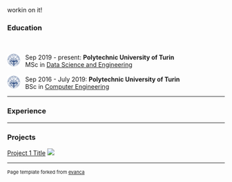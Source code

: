workin on it!

### Education
<br><br>
<img style="float: left;" src="images/polito.png?raw=true" width="30" height="30"/> &nbsp;&nbsp; Sep 2019 - present: **Polytechnic University of Turin** <br>
&nbsp;&nbsp; MSc in [Data Science and Engineering](https://didattica.polito.it/pls/portal30/sviluppo.offerta_formativa_2019.vis?p_a_acc=2020&p_sdu=37&p_cds=320)
<br><br>
<img style="float: left;" src="images/polito.png?raw=true" width="30" height="30"/> &nbsp;&nbsp; Sep 2016 - July 2019: **Polytechnic University of Turin** <br>
&nbsp;&nbsp; BSc in [Computer Engineering](https://didattica.polito.it/pls/portal30/sviluppo.offerta_formativa_2019.vis?p_coorte=2020&p_sdu=37&p_cds=10)

---

### Experience

---

### Projects 

[Project 1 Title](/sample_page) <!--- (/pdf/sample_presentation.pdf) (http://example.com/) --->
<img src="images/dummy_thumbnail.jpg?raw=true"/>

---
<p style="font-size:11px">Page template forked from <a href="https://github.com/evanca/quick-portfolio">evanca</a></p>
<!-- Remove above link if you don't want to attibute -->
